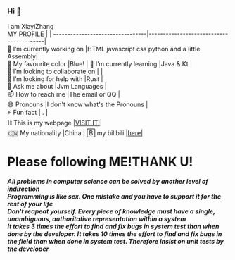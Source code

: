 ### Hi 👋  
I am XiayiZhang  
MY PROFILE                       |                                         |
---------------------------------|-----------------------------------------|  
🔭 I’m currently working on      |HTML javascript css python and a little Assembly|  
🎨 My favourite color            |Blue!                                    |
🌱 I’m currently learning        |Java & Kt                                |  
👯 I’m looking to collaborate on |                                         |  
🤔 I’m looking for help with     |Rust                                     |  
💬 Ask me about                  |Jvm Languages                            |  
📫 How to reach me               |The email or QQ                          |  
😄 Pronouns                      |I don't know what's the Pronouns         |  
⚡  Fun fact                      | .                                      |  
⛓️ This is my webpage            |[VISIT IT!](https://xiayizhang.github.io)|  
🇨🇳  My nationality                |China                                    |
🄱  my bilibili                   |[here](https://space.bilibili.com/3494378876176658)|  
# Please following ME!THANK U!  

***All problems in computer science can be solved by another level of indirection***<br>
***Programming is like sex. One mistake and you have to support it for the rest of your life***<br>
***Don't reapeat yourself. Every piece of knowledge must have a single, unambiguous, authoritative representation within a system***<br>
***It takes 3 times the effort to find and fix bugs in system test than when done by the developer. It takes 10 times the effort to find and fix bugs in the field than when done in system test. Therefore insist on unit tests by the developer***
